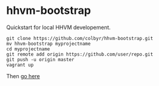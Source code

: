 hhvm-bootstrap
==============

Quickstart for local HHVM developement.

```
git clone https://github.com/colbyr/hhvm-bootstrap.git
mv hhvm-bootstrap myprojectname
cd myprojectname
git remote add origin https://github.com/user/repo.git
git push -u origin master
vagrant up
```

Then [go here](http://localhost:8000)
